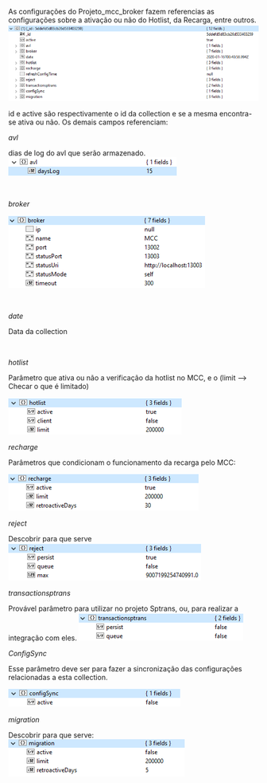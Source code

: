 As configurações do Projeto_mcc_broker fazem referencias as configurações sobre a ativação ou não do Hotlist, da Recarga, entre outros.
<br>
![image.png](/.attachments/image-22e18abc-3210-4a3f-a2a0-66f28013ff0e.png)


id e active são respectivamente o id da collection e se a mesma encontra-se ativa ou não.
Os demais campos referenciam:
<br>

_avl_

dias de log do avl que serão armazenado.
![image.png](/.attachments/image-30bad69f-0dfa-4a44-9b3a-47e777694b85.png)

<br>

_broker_

![image.png](/.attachments/image-d1fd39fc-2b7b-4c80-8192-d46d01b8f2d3.png)

<br>

_date_

Data da collection

<br>

_hotlist_

Parâmetro que ativa ou não a verificação da hotlist no MCC, e o (limit --> Checar o que é limitado)

![image.png](/.attachments/image-cf806702-0f77-49ce-8f9c-692c2e573150.png)

_recharge_

Parâmetros que condicionam o funcionamento da recarga pelo MCC:

![image.png](/.attachments/image-299f3488-339f-4078-9449-7c1b1d69dab7.png)


_reject_

Descobrir para que serve
![image.png](/.attachments/image-ea62a95a-ab63-4fff-8228-8154c740e6a1.png)

_transactionsptrans_

Provável parâmetro para utilizar no projeto Sptrans, ou, para realizar a integração com eles.
![image.png](/.attachments/image-199c2bf0-604f-496a-8009-d089ad0f13e7.png)


_ConfigSync_

Esse parâmetro deve ser para fazer a sincronização das configurações relacionadas a esta collection.

![image.png](/.attachments/image-5121f8ca-fcec-46c7-b7ab-51a3619af1bd.png)


_migration_

Descobrir para que serve:
![image.png](/.attachments/image-e011a17a-d018-4b5c-b268-9b3b755f5ddf.png)


